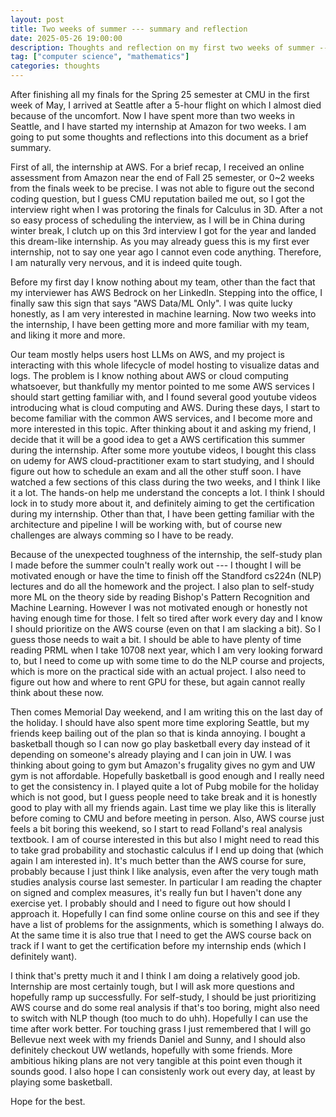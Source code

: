 ```yaml
---
layout: post
title: Two weeks of summer --- summary and reflection
date: 2025-05-26 19:00:00
description: Thoughts and reflection on my first two weeks of summer --- internship, self-study, etc.
tag: ["computer science", "mathematics"]
categories: thoughts
---
```


After finishing all my finals for the Spring 25 semester at CMU in the first 
week of May, I arrived at Seattle after a 5-hour flight on which I almost 
died because of the uncomfort. Now I have spent more than two weeks in Seattle, 
and I have started my internship at Amazon for two weeks. I am going to 
put some thoughts and reflections into this document as a brief summary.

First of all, the internship at AWS. For a brief recap, I received an online 
assessment from Amazon near the end of Fall 25 semester, or 0~2 weeks from the 
finals week to be precise. I was not able to figure out the second coding
question, but I guess CMU reputation bailed me out, so I got the interview 
right when I was protoring the finals for Calculus in 3D. After a not so easy 
process of scheduling the interview, as I will be in China during winter break,
I clutch up on this 3rd interview I got for the year and landed this dream-like 
internship. As you may already guess this is my first ever internship, not 
to say one year ago I cannot even code anything. Therefore, I am naturally very 
nervous, and it is indeed quite tough.

Before my first day I know nothing about my team, other than the fact that my 
interviewer has AWS Bedrock on her LinkedIn. Stepping into the office, I 
finally saw this sign that says "AWS Data/ML Only". I was quite lucky honestly,
as I am very interested in machine learning. Now two weeks into the internship,
I have been getting more and more familiar with my team, and liking it more and 
more.

Our team mostly helps users host LLMs on AWS, and my project is interacting 
with this whole lifecycle of model hosting to visualize datas and logs. 
The problem is I know nothing about AWS or cloud computing whatsoever, 
but thankfully my mentor pointed to me 
some AWS services I should start getting familiar with, and I found several 
good youtube videos introducing what is cloud computing and AWS. During these 
days, I start to become familiar with the common AWS services, and I become 
more and more interested in this topic. After thinking about it and asking my 
friend, I decide that it will be a good idea to get a AWS certification this 
summer during the internship. After some more youtube videos, I bought this 
class on udemy for AWS cloud-practitioner exam to start studying, 
and I should figure out how to schedule an exam and all the other stuff soon.
I have watched a few sections of this class during the two weeks, and I think 
I like it a lot. The hands-on help me understand the concepts a lot. 
I think I should lock in to study more about it, and definitely aiming to get 
the certification during my internship. Other than that, I have been getting 
familiar with the architecture and pipeline I will be working with, but of 
course new challenges are always comming so I have to be ready.

Because of the unexpected toughness of the internship, the self-study plan I 
made before the summer couln't really work out --- I thought I will be 
motivated enough or have the time to finish off the Standford cs224n (NLP)
lectures and do all the homework and the project. I also plan to self-study 
more ML on the theory side by reading Bishop's Pattern Recognition and Machine 
Learning. However I was not motivated enough or honestly not having enough time 
for those. I felt so tired after work every day and I know I should prioritize 
on the AWS course (even on that I am slacking a bit). So I guess those needs to 
wait a bit. I should be able to have plenty of time reading PRML when I take 
10708 next year, which I am very looking forward to, but I need to come up with 
some time to do the NLP course and projects, which is more on the practical
side with an actual project. I also need to figure out how and where to rent 
GPU for these, but again cannot really think about these now.

Then comes Memorial Day weekend, and I am writing this on the last day of 
the holiday. I should have also spent more time exploring Seattle, but my 
friends keep bailing out of the plan so that is kinda annoying. I bought a 
basketball though so I can now go play basketball every day instead of it 
depending on someone's already playing and I can join in UW. I was thinking 
about going to gym but Amazon's frugality gives no gym and UW gym is not 
affordable. Hopefully basketball is good enough and I really need to get the 
consistency in. I played quite a lot of Pubg mobile for the holiday which is 
not good, but I guess people need to take break and it is honestly good 
to play with all my friends again. Last time we play like this is literally 
before coming to CMU and before meeting in person. Also, AWS course just 
feels a bit boring this weekend, so I start to read Folland's real analysis 
textbook. I am of course interested in this but also I might need to read this 
to take grad probability and stochastic calculus if I end up doing that 
(which again I am interested in). It's much better than the AWS course 
for sure, probably because I just think I like analysis, 
even after the very tough math studies analysis course last semester.
In particular I am reading the chapter on signed and complex measures, it's 
really fun but I haven't done any exercise yet. I probably should and I need 
to figure out how should I approach it. Hopefully I can find some online 
course on this and see if they have a list of problems for the assignments,
which is something I always do. At the same time it is also true that I need 
to get the AWS course back on track if I want to get the certification before 
my internship ends (which I definitely want).

I think that's pretty much it and I think I am doing a relatively good job.
Internship are most certainly tough, but I will ask more questions and hopefully
ramp up successfully. For self-study, I should be just prioritizing AWS course 
and do some real analysis if that's too boring, might also need to switch with 
NLP though (too much to do uhh). Hopefully I can use the time after work 
better. For touching grass I just remembered that I will go Bellevue next week 
with my friends Daniel and Sunny, 
and I should also definitely checkout UW wetlands, hopefully with some friends.
More ambitious hiking plans are not very tangible at this point even though 
it sounds good. I also hope I can consistenly work out every day, at least 
by playing some basketball.

Hope for the best.